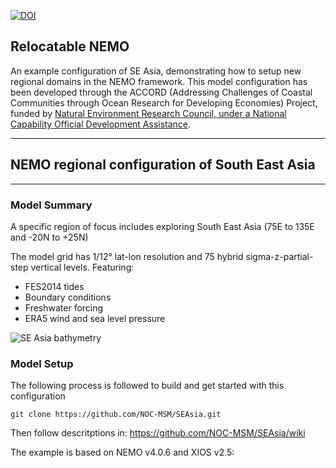 [![DOI](https://zenodo.org/badge/DOI/10.5281/zenodo.6483231.svg)](https://zenodo.org/record/6483231)

## Relocatable NEMO

An example configuration of SE Asia, demonstrating how to setup new regional domains in the NEMO framework.
This model configuration has been developed through the ACCORD (Addressing Challenges of Coastal Communities through Ocean Research for Developing Economies) Project, funded by [Natural Environment Research Council, under a National Capability Official Development Assistance](http://gotw.nerc.ac.uk/list_full.asp?pcode=NE%2FR000123%2F1).

*************************************************
## NEMO regional configuration of South East Asia
*************************************************

### Model Summary

A specific region of focus includes exploring South East Asia (75E to 135E and -20N to +25N)

The model grid has 1/12&deg; lat-lon resolution and 75 hybrid sigma-z-partial-step vertical levels. Featuring:

* FES2014 tides
* Boundary conditions
* Freshwater forcing 
* ERA5 wind and sea level pressure

![SE Asia bathymetry](https://github.com/NOC-MSM/SEAsia/wiki/FIGURES/ACCORD_SEAsia_bathy.png)

### Model Setup


The following process is followed to build and get started with this configuration

``git clone https://github.com/NOC-MSM/SEAsia.git``

Then follow descritptions in: https://github.com/NOC-MSM/SEAsia/wiki

The example is based on NEMO v4.0.6 and XIOS v2.5:
